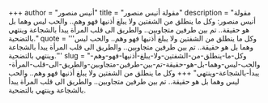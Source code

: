 +++
author = "أنيس منصور"
title = "مقولة أنيس منصور"
description = "مقولة أنيس منصور: وكل ما ينطلق من الشفتين ولا يبلغ أذنيها فهو وهم.. والحب ليس وهما بل هو حقيقة.. تم بين طرفين متجاوبين.. والطريق الى قلب المرأة يبدأ بالشجاعة وينتهي بالتضحية."
quote = '''وكل ما ينطلق من الشفتين ولا يبلغ أذنيها فهو وهم.. والحب ليس وهما بل هو حقيقة.. تم بين طرفين متجاوبين.. والطريق الى قلب المرأة يبدأ بالشجاعة وينتهي بالتضحية.''' 
slug = "وكل-ما-ينطلق-من-الشفتين-ولا-يبلغ-أذنيها-فهو-وهم-والحب-ليس-وهما-بل-هو-حقيقة-تم-بين-طرفين-متجاوبين-والطريق-الى-قلب-المرأة-يبدأ-بالشجاعة-وينتهي"
+++
وكل ما ينطلق من الشفتين ولا يبلغ أذنيها فهو وهم.. والحب ليس وهما بل هو حقيقة.. تم بين طرفين متجاوبين.. والطريق الى قلب المرأة يبدأ بالشجاعة وينتهي بالتضحية.
